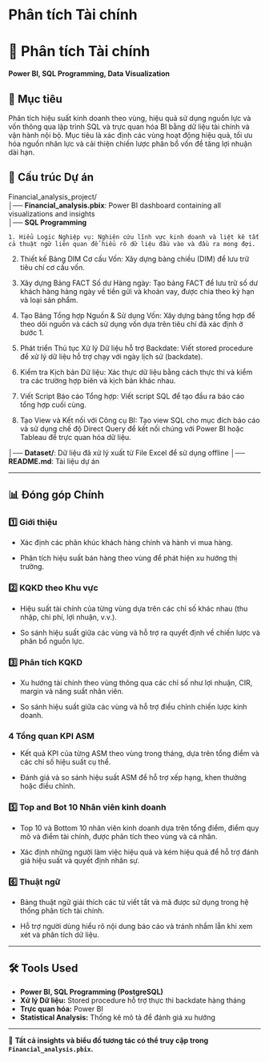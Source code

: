 # Phân tích Tài chính
# 📌 Phân tích Tài chính
**Power BI, SQL Programming, Data Visualization**  

## 📌 Mục tiêu  

Phân tích hiệu suất kinh doanh theo vùng, hiệu quả sử dụng nguồn lực và vốn thông qua lập trình SQL và trực quan hóa BI bằng dữ liệu tài chính và vận hành nội bộ.
Mục tiêu là xác định các vùng hoạt động hiệu quả, tối ưu hóa nguồn nhân lực và cải thiện chiến lược phân bổ vốn để tăng lợi nhuận dài hạn.

## 📁 Cấu trúc Dự án

Financial_analysis_project/  
│── **Financial_analysis.pbix**: Power BI dashboard containing all visualizations and insights  
│── **SQL Programming** 

    1. Hiểu Logic Nghiệp vụ: Nghiên cứu lĩnh vực kinh doanh và liệt kê tất cả thuật ngữ liên quan để hiểu rõ dữ liệu đầu vào và đầu ra mong đợi.
 
 2. Thiết kế Bảng DIM Cơ cấu Vốn: Xây dựng bảng chiều (DIM) để lưu trữ tiêu chí cơ cấu vốn.
 
 3. Xây dựng Bảng FACT Số dư Hàng ngày: Tạo bảng FACT để lưu trữ số dư khách hàng hàng ngày về tiền gửi và khoản vay, được chia theo kỳ hạn và loại sản phẩm.
 
 4. Tạo Bảng Tổng hợp Nguồn & Sử dụng Vốn: Xây dựng bảng tổng hợp để theo dõi nguồn và cách sử dụng vốn dựa trên tiêu chí đã xác định ở bước 1.
 
 5. Phát triển Thủ tục Xử lý Dữ liệu hỗ trợ Backdate: Viết stored procedure để xử lý dữ liệu hỗ trợ chạy với ngày lịch sử (backdate).
 
 6. Kiểm tra Kịch bản Dữ liệu: Xác thực dữ liệu bằng cách thực thi và kiểm tra các trường hợp biên và kịch bản khác nhau.
 
 7. Viết Script Báo cáo Tổng hợp: Viết script SQL để tạo đầu ra báo cáo tổng hợp cuối cùng.
 
 8. Tạo View và Kết nối với Công cụ BI: Tạo view SQL cho mục đích báo cáo và sử dụng chế độ Direct Query để kết nối chúng với Power BI hoặc Tableau để trực quan hóa dữ liệu.
     
│── **Dataset/**: Dữ liệu đã xử lý xuất từ File Excel để sử dụng offline 
│── **README.md**: Tài liệu dự án  

---  

## 📊 Đóng góp Chính
  
### 1️⃣ Giới thiệu
- Xác định các phân khúc khách hàng chính và hành vi mua hàng.
  
- Phân tích hiệu suất bán hàng theo vùng để phát hiện xu hướng thị trường.  

### 2️⃣ KQKD theo Khu vực
- Hiệu suất tài chính của từng vùng dựa trên các chỉ số khác nhau (thu nhập, chi phí, lợi nhuận, v.v.).
  
- So sánh hiệu suất giữa các vùng và hỗ trợ ra quyết định về chiến lược và phân bổ nguồn lực.
  
### 3️⃣ Phân tích KQKD 
- Xu hướng tài chính theo vùng thông qua các chỉ số như lợi nhuận, CIR, margin và năng suất nhân viên.
  
- So sánh hiệu suất giữa các vùng và hỗ trợ điều chỉnh chiến lược kinh doanh.

### 4️ Tổng quan KPI ASM
- Kết quả KPI của từng ASM theo vùng trong tháng, dựa trên tổng điểm và các chỉ số hiệu suất cụ thể.

- Đánh giá và so sánh hiệu suất ASM để hỗ trợ xếp hạng, khen thưởng hoặc điều chỉnh.

### 5️⃣ Top and Bot 10 Nhân viên kinh doanh
- Top 10 và Bottom 10 nhân viên kinh doanh dựa trên tổng điểm, điểm quy mô và điểm tài chính, được phân tích theo vùng và cá nhân.

- Xác định những người làm việc hiệu quả và kém hiệu quả để hỗ trợ đánh giá hiệu suất và quyết định nhân sự.

### 6️⃣ Thuật ngữ
- Bảng thuật ngữ giải thích các từ viết tắt và mã được sử dụng trong hệ thống phân tích tài chính.

- Hỗ trợ người dùng hiểu rõ nội dung báo cáo và tránh nhầm lẫn khi xem xét và phân tích dữ liệu.


---  

## 🛠️ Tools Used  
- **Power BI, SQL Programming (PostgreSQL)**
- **Xử lý Dữ liệu:** Stored procedure hỗ trợ thực thi backdate hàng tháng
- **Trực quan hóa:** Power BI 
- **Statistical Analysis:** Thống kê mô tả để đánh giá xu hướng

---  
📌 **Tất cả insights và biểu đồ tương tác có thể truy cập trong `Financial_analysis.pbix`.**  



